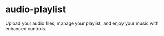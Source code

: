 # audio-playlist
Upload your audio files, manage your playlist, and enjoy your music with enhanced controls.
